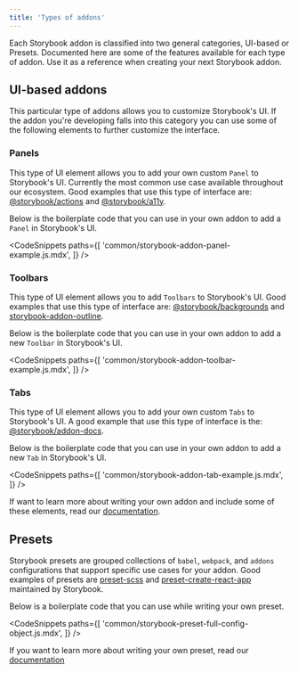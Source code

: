 ```yaml
---
title: 'Types of addons'
---
```


Each Storybook addon is classified into two general categories, UI-based or Presets. Documented here are some of the features available for each type of addon. Use it as a reference when creating your next Storybook addon.

## UI-based addons

This particular type of addons allows you to customize Storybook's UI. If the addon you're developing falls into this category you can use some of the following elements to further customize the interface.

### Panels

This type of UI element allows you to add your own custom <code>Panel</code> to Storybook's UI. Currently the most common use case available throughout our ecosystem. Good examples that use this type of interface are: [@storybook/actions](../essentials/actions.md) and [@storybook/a11y](https://github.com/storybookjs/storybook/tree/next/addons/a11y).

Below is the boilerplate code that you can use in your own addon to add a `Panel` in Storybook's UI.

<!-- prettier-ignore-start -->

<CodeSnippets
  paths={[
    'common/storybook-addon-panel-example.js.mdx',
  ]}
/>

<!-- prettier-ignore-end -->


### Toolbars

This type of UI element allows you to add <code>Toolbars</code> to Storybook's UI. Good examples that use this type of interface are: [@storybook/backgrounds](../essentials/backgrounds.md) and [storybook-addon-outline](https://github.com/chromaui/storybook-outline).

Below is the boilerplate code that you can use in your own addon to add a new `Toolbar` in Storybook's UI.

<!-- prettier-ignore-start -->

<CodeSnippets
  paths={[
    'common/storybook-addon-toolbar-example.js.mdx',
  ]}
/>

<!-- prettier-ignore-end -->


### Tabs

This type of UI element allows you to add your own custom <code>Tabs</code> to Storybook's UI. A good example that use this type of interface is the: [@storybook/addon-docs](../writing-docs/introduction.md).

Below is the boilerplate code that you can use in your own addon to add a new `Tab` in Storybook's UI.

<!-- prettier-ignore-start -->

<CodeSnippets
  paths={[
    'common/storybook-addon-tab-example.js.mdx',
  ]}
/>

<!-- prettier-ignore-end -->


<div class="aside">
If want to learn more about writing your own addon and include some of these elements, read our <a href="./writing-addons">documentation</a>.
</div>

## Presets

Storybook presets are grouped collections of `babel`, `webpack`, and `addons` configurations that support specific use cases for your addon. Good examples of presets are [preset-scss](https://github.com/storybookjs/presets/tree/master/packages/preset-scss) and [preset-create-react-app](https://github.com/storybookjs/presets/tree/master/packages/preset-create-react-app) maintained by Storybook.

Below is a boilerplate code that you can use while writing your own preset.

<!-- prettier-ignore-start -->

<CodeSnippets
  paths={[
    'common/storybook-preset-full-config-object.js.mdx',
  ]}
/>

<!-- prettier-ignore-end -->

<div class="aside">
If you want to learn more about writing your own preset, read our <a href="./writing-presets">documentation</a>
</div>